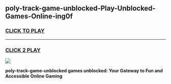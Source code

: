 
## poly-track-game-unblocked-Play-Unblocked-Games-Online-ing0f
<h3>
<a href="https://premium76.site?title=poly-track-game-unblocked&ref=24A">CLICK TO PLAY</a></h3>
<hr>

<h3>
<a href="https://premium76.site?title=poly-track-game-unblocked&ref=24A">CLICK 2 PLAY</a>
  
</h3>

<a href="https://premium76.site?title=poly-track-game-unblocked&ref=24A"><img src="https://clearcache.store/games.png"></a>


**poly-track-game-unblocked games unblocked: Your Gateway to Fun and Accessible Online Gaming**

